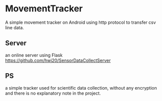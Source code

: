 # MovementTracker
A simple movement tracker on Android
using http protocol to transfer csv line data.

## Server
an online server using Flask
https://github.com/hwj20/SensorDataCollectServer



## PS
a simple tracker used for scientific data collection, without any encryption and there is no explanatory note in the project.
